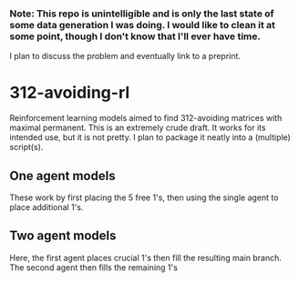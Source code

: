 ### Note: This repo is unintelligible and is only the last state of some data generation I was doing. I would like to clean it at some point, though I don't know that I'll ever have time.

I plan to discuss the problem and eventually link to a preprint.

# 312-avoiding-rl
Reinforcement learning models aimed to find 312-avoiding matrices with maximal permanent. This is an extremely crude draft. It works for its intended use, but it is not pretty. I plan to package it neatly into a (multiple) script(s).


## One agent models
These work by first placing the 5 free 1's, then using the single agent to place additional 1's.

## Two agent models
Here, the first agent places crucial 1's then fill the resulting main branch. The second agent then fills the remaining 1's
